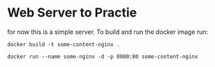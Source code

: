 # Web Server to Practie 

for now this is a simple server. To build and run the docker image run:

`docker build -t some-content-nginx . `

`docker run --name some-nginx -d -p 8080:80 some-content-nginx`